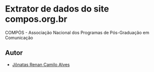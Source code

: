 # Extrator de dados do site compos.org.br

COMPÓS - Associação Nacional dos Programas de Pós-Graduação em Comunicação


## Autor

* [Jônatas Renan Camilo Alves](http://jonatasrenan.com)